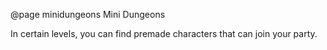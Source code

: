@page minidungeons Mini Dungeons

In certain levels, you can find premade characters that can join your party.


